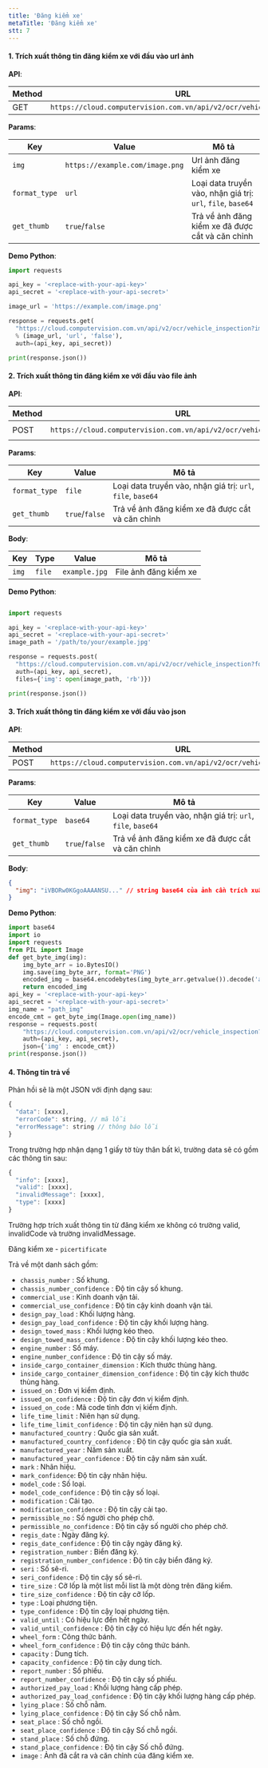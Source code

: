```yaml
---
title: 'Đăng kiểm xe'
metaTitle: 'Đăng kiểm xe'
stt: 7
---
```


#### 1. Trích xuất thông tin đăng kiểm xe với đầu vào url ảnh

**API**:

| Method | URL                                                                 |
| ------ | ------------------------------------------------------------------- |
| GET    | `https://cloud.computervision.com.vn/api/v2/ocr/vehicle_inspection` |

**Params**:

| Key           | Value                           | Mô tả                                                       |
| ------------- | ------------------------------- | ----------------------------------------------------------- |
| `img`         | `https://example.com/image.png` | Url ảnh đăng kiểm xe                                        |
| `format_type` | `url`                           | Loại data truyền vào, nhận giá trị: `url`, `file`, `base64` |
| `get_thumb`   | `true`/`false`                  | Trả về ảnh đăng kiểm xe đã được cắt và căn chỉnh            |

**Demo Python**:

```python
import requests

api_key = '<replace-with-your-api-key>'
api_secret = '<replace-with-your-api-secret>'

image_url = 'https://example.com/image.png'

response = requests.get(
  "https://cloud.computervision.com.vn/api/v2/ocr/vehicle_inspection?img=%s&format_type=%s&get_thumb=%s"
  % (image_url, 'url', 'false'),
  auth=(api_key, api_secret))

print(response.json())

```

#### 2. Trích xuất thông tin đăng kiểm xe với đầu vào file ảnh

**API**:

| Method | URL                                                                 | content-type          |
| ------ | ------------------------------------------------------------------- | --------------------- |
| POST   | `https://cloud.computervision.com.vn/api/v2/ocr/vehicle_inspection` | `multipart/form-data` |

**Params**:

| Key           | Value          | Mô tả                                                       |
| ------------- | -------------- | ----------------------------------------------------------- |
| `format_type` | `file`         | Loại data truyền vào, nhận giá trị: `url`, `file`, `base64` |
| `get_thumb`   | `true`/`false` | Trả về ảnh đăng kiểm xe đã được cắt và căn chỉnh            |

**Body**:

| Key   | Type   | Value         | Mô tả                 |
| ----- | ------ | ------------- | --------------------- |
| `img` | `file` | `example.jpg` | File ảnh đăng kiểm xe |

**Demo Python**:

```python

import requests

api_key = '<replace-with-your-api-key>'
api_secret = '<replace-with-your-api-secret>'
image_path = '/path/to/your/example.jpg'

response = requests.post(
  "https://cloud.computervision.com.vn/api/v2/ocr/vehicle_inspection?format_type=file&get_thumb=false",
  auth=(api_key, api_secret),
  files={'img': open(image_path, 'rb')})

print(response.json())

```

#### 3. Trích xuất thông tin đăng kiểm xe với đầu vào json

**API**:

| Method | URL                                                                 | content-type       |
| ------ | ------------------------------------------------------------------- | ------------------ |
| POST   | `https://cloud.computervision.com.vn/api/v2/ocr/vehicle_inspection` | `application/json` |

**Params**:

| Key           | Value          | Mô tả                                                       |
| ------------- | -------------- | ----------------------------------------------------------- |
| `format_type` | `base64`       | Loại data truyền vào, nhận giá trị: `url`, `file`, `base64` |
| `get_thumb`   | `true`/`false` | Trả về ảnh đăng kiểm xe đã được cắt và căn chỉnh            |

**Body**:

```json
{
  "img": "iVBORw0KGgoAAAANSU..." // string base64 của ảnh cần trích xuất
}
```

**Demo Python**:

```python
import base64
import io
import requests
from PIL import Image
def get_byte_img(img):
    img_byte_arr = io.BytesIO()
    img.save(img_byte_arr, format='PNG')
    encoded_img = base64.encodebytes(img_byte_arr.getvalue()).decode('ascii')
    return encoded_img
api_key = '<replace-with-your-api-key>'
api_secret = '<replace-with-your-api-secret>'
img_name = "path_img"
encode_cmt = get_byte_img(Image.open(img_name))
response = requests.post(
    "https://cloud.computervision.com.vn/api/v2/ocr/vehicle_inspection?format_type=base64&get_thumb=false",
    auth=(api_key, api_secret),
    json={'img' : encode_cmt})
print(response.json())
```

#### 4. Thông tin trả về

Phản hồi sẽ là một JSON với định dạng sau:

```javascript
{
  "data": [xxxx],
  "errorCode": string, // mã lỗi
  "errorMessage": string // thông báo lỗi
}
```

Trong trường hợp nhận dạng 1 giấy tờ tùy thân bất kì, trường data sẽ có gồm các thông tin sau:

```javascript
{
  "info": [xxxx],
  "valid": [xxxx],
  "invalidMessage": [xxxx],
  "type": [xxxx]
}
```

Trường hợp trích xuất thông tin từ đăng kiểm xe không có trường valid, invalidCode và trường invalidMessage.

Đăng kiểm xe - `picertificate`

Trả về một danh sách gồm:

- `chassis_number` : Số khung.
- `chassis_number_confidence` : Độ tin cậy số khung.
- `commercial_use` : Kinh doanh vận tải.
- `commercial_use_confidence` : Độ tin cậy kinh doanh vận tải.
- `design_pay_load` : Khối lượng hàng.
- `design_pay_load_confidence` : Độ tin cậy khối lượng hàng.
- `design_towed_mass` : Khối lượng kéo theo.
- `design_towed_mass_confidence` : Độ tin cậy khối lượng kéo theo.
- `engine_number` : Số máy.
- `engine_number_confidence` : Độ tin cậy số máy.
- `inside_cargo_container_dimension` : Kích thước thùng hàng.
- `inside_cargo_container_dimension_confidence` : Độ tin cậy kích thước thùng hàng.
- `issued_on` : Đơn vị kiểm định.
- `issued_on_confidence` : Độ tin cậy đơn vị kiểm định.
- `issued_on_code` : Mã code tỉnh đơn vị kiểm định.
- `life_time_limit` : Niên hạn sử dụng.
- `life_time_limit_confidence` : Độ tin cậy niên hạn sử dụng.
- `manufactured_country` : Quốc gia sản xuất.
- `manufactured_country_confidence` : Độ tin cậy quốc gia sản xuất.
- `manufactured_year` : Năm sản xuất.
- `manufactured_year_confidence` : Độ tin cậy năm sản xuất.
- `mark` : Nhãn hiệu.
- `mark_confidence`: Độ tin cậy nhãn hiệu.
- `model_code` : Số loại.
- `model_code_confidence` : Độ tin cậy số loại.
- `modification` : Cải tạo.
- `modification_confidence` : Độ tin cậy cải tạo.
- `permissible_no` : Số người cho phép chở.
- `permissible_no_confidence` : Độ tin cậy số người cho phép chở.
- `regis_date` : Ngày đăng ký.
- `regis_date_confidence` : Độ tin cậy ngày đăng ký.
- `registration_number` : Biển đăng ký.
- `registration_number_confidence` : Độ tin cậy biển đăng ký.
- `seri` : Số sê-ri.
- `seri_confidence` : Độ tin cậy số sê-ri.
- `tire_size` : Cỡ lốp là một list mỗi list là một dòng trên đăng kiểm.
- `tire_size_confidence` : Độ tin cậy cỡ lốp.
- `type` : Loại phương tiện.
- `type_confidence` : Độ tin cậy loại phương tiện.
- `valid_until` : Có hiệu lực đến hết ngày.
- `valid_until_confidence` : Độ tin cậy có hiệu lực đến hết ngày.
- `wheel_form` : Công thức bánh.
- `wheel_form_confidence` : Độ tin cậy công thức bánh.
- `capacity` : Dung tích.
- `capacity_confidence` : Độ tin cậy dung tích.
- `report_number` : Số phiếu.
- `report_number_confidence` : Độ tin cậy số phiếu.
- `authorized_pay_load` : Khối lượng hàng cấp phép.
- `authorized_pay_load_confidence` : Độ tin cậy khối lượng hàng cấp phép.
- `lying_place` : Số chỗ nằm.
- `lying_place_confidence` : Độ tin cậy Số chỗ nằm.
- `seat_place` : Số chỗ ngồi.
- `seat_place_confidence` : Độ tin cậy Số chỗ ngồi.
- `stand_place` : Số chỗ đứng.
- `stand_place_confidence` : Độ tin cậy Số chỗ đứng.
- `image` : Ảnh đã cắt ra và căn chỉnh của đăng kiểm xe.
